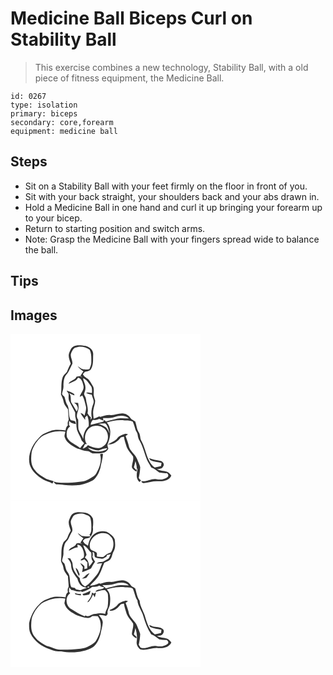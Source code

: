 # Medicine Ball Biceps Curl on Stability Ball
> This exercise combines a new technology, Stability Ball, with a old piece of fitness equipment, the Medicine Ball.

``` 
id: 0267 
type: isolation 
primary: biceps 
secondary: core,forearm 
equipment: medicine ball 
``` 

## Steps

 - Sit on a Stability Ball with your feet firmly on the floor in front of you.
 - Sit with your back straight, your shoulders back and your abs drawn in.
 - Hold a Medicine Ball in one hand and curl it up bringing your forearm up to your bicep.
 - Return to starting position and switch arms.
 - Note: Grasp the Medicine Ball with your fingers spread wide to balance the ball.

## Tips


## Images

<svg width="304" height="200pt" viewBox="0 0 228 200" xmlns="http://www.w3.org/2000/svg">
  <g fill="#FFF">
    <path d="M0 0h228v200H0V0m75.46 15.23c-2.93 1.7-3.92 5.1-5.19 8.01-1.3 4.31.79 8.56 2 12.63-1.9 3.02-3.09 6.39-4.54 9.63-1.87 2.2-4.37 3.98-5.22 6.88-2.2 6.48-.93 13.47-1.99 20.14 1.19 2.75 2.66 5.41 3.14 8.41.58 3.73 3.2 6.63 5.33 9.6.18 4.26.74 8.49.84 12.75-1.34 1.96-1.43 4.29-.99 6.55-1.91 1.46-2.49 3.7-2.77 5.98-6.19-.51-12.72-1.43-18.67.92-4.47 1.72-9.32 3.29-12.47 7.13-8.63 8.38-14.85 20.89-11.87 33.08 2.57 7.96 9.24 13.59 16.12 17.88 3.53 2.01 7.64 2.68 11.08 4.87.54-.93 1.02-1.88 1.51-2.83-2.92-1.03-6.01-1.62-8.85-2.86-4.78-3.01-10.15-5.51-13.43-10.33-5.57-6.09-5.08-14.95-4-22.55 2.18-6.94 6.32-13.23 11.89-17.93 8.48-4.94 18.6-7.6 28.39-5.73-.15 2.35-1.76 4.83-.52 7.08 2.37 6.66 9.18 10.04 15.02 13.14 3.98.84 7.65 3.06 11.81 2.95 2.99-.17 4.81 3.31 7.91 2.82 5.98 0 14.64 1.06 17.4-5.74-.67-2.15-1.72-4.55-.36-6.68 3-7.73 4.74-18.13-1.53-24.7 6.91-2.11 14.2-3.41 21.42-2.52 3.2.48 6.8-.28 9.69 1.45 1.44 3.12 2.48 6.42 3.37 9.74.53 2.11 2.38 3.66 2.6 5.87.29 2.78 1.07 5.47 2.58 7.85 4.42 7.75 5.77 16.75 9.72 24.71 1.28 2.31 2.71 4.52 4.02 6.81 3.69 1.17 6.46 3.94 9.56 6.1 2.99.51 6.02.93 9.06.82 1.56 1.03 2.52 2.58 1.3 4.32-3.76 3.27-8.97 3.81-13.7 2.88-6.28-1.36-11.69 3.81-18.03 2.24.07 1.43 1.37 2.66 2.86 2.46 6.01-.81 11.95-2.82 18.09-2.21 5.62.27 12.45-1.11 14.97-6.8-1.59-1.78-3.1-3.84-5.46-4.61-3.85-1.29-8.07-1.15-11.8-2.88 2.55-.92 6.18-.34 7.36-3.41 2.2-2.68-.19-6.13-3.13-6.73-4.63-.9-9.35-1.49-13.75-3.28.37.57 1.1 1.72 1.46 2.29 4.24 2.01 9.07 2.26 13.57 3.44-.22 1.23-.44 2.47-.66 3.71-2.51.53-4.99 1.19-7.48 1.8-9.93-7.75-10.15-21.29-15.84-31.65-2.12-3.24-1.14-7.48-3.34-10.67-2.66-3.77-2.66-8.62-4.24-12.84-1.84-1.44-4.36-2.05-5.65-4.16a11.724 11.724 0 0 0-8.12-5.35c-5.41-1.06-10.5 2.15-15.9 1.71-4.18-.43-8.19.95-12.1 2.22-.35-.14-1.06-.44-1.42-.59a34.512 34.512 0 0 1-6.7 2.73c-.46-3.6-1.04-7.27-.33-10.89.54-3.62 2.22-7.06 2.11-10.76-.61-2.72-1.88-5.35-1.79-8.19.15-2.81.53-5.74-.45-8.45-1.78-3.11-3.52-6.3-5.88-9.01-2.36-1.99-5.54-3.15-6.57-6.38.81-.84 1.61-1.68 2.42-2.53 2.4-.28 4.75-.95 6.73-2.38 3.82-5.34 2.87-12 3.15-18.16.62-5.39-4.24-9.59-9.08-10.67-4.86-.37-10.16-1.73-14.66.87m51.83 111.09c-3.06 2.83-7.03 4.22-10.57 6.29 6.61.56 12.04-3.56 15.8-8.53 1.19-.24 2.39-.49 3.59-.72.61 4.31 2.12 8.41 3.35 12.57 1.74 4.21 5.17 7.38 7.6 11.16 1.03 4.42-1.4 8.63-1.41 13.01.89 2.49 3.41 3.71 5.4 5.19l.69-3.12c-.31.22-.94.66-1.25.88-.81-1.01-1.62-2-2.44-2.99.69-2.43 1.38-4.87 1.88-7.34.84 3.02 1.7 6.07 1.62 9.24l.98-.32c-1.06 5.47-2.49 11.89 2.21 16.19.64-.56 1.27-1.12 1.91-1.68-.95-.98-1.88-1.98-2.79-3 .9-4.37 1.65-8.8 1.8-13.27-.75-3.19-2.45-6.06-3.49-9.15-2.17-6.37-9.31-9.93-10.35-16.8-.8-3.89-2.39-7.55-3.68-11.28.96-.68 1.93-1.36 2.9-2.03-.88-.28-1.76-.56-2.64-.83-4.22 1.14-8.66 2.58-11.11 6.53m-19.8 18.24c1.97 6.19.31 12.91-2.41 18.61-1.45 2.76-2.55 5.94-5.27 7.74-4 2.55-8.04 5.44-12.84 6.17-6.6.99-13.27 1.74-19.95 1.56-4.98-.18-10.15.7-14.87-1.38-.26 1.7 1.44 2.33 2.52 3.24 3.3.19 6.64.04 9.87.85 9.35.98 19.09.89 27.92-2.72 3.62-1.48 7.64-2.87 9.88-6.32 2.76-3.24 4.17-7.31 5.49-11.29.92-5.57 2.79-10.97 3.14-16.63-.27-.14-.81-.4-1.07-.53-.84.11-1.64.34-2.41.7z"/>
    <path d="M77.89 16.56c5.6-2.43 12.21-1.09 17.02 2.4 2.5 4.53 2.03 10.02 2.06 15.04.11 2.95-1.27 5.63-2.27 8.32-3.18.48-6.53.89-9.58-.42-1.58-1.02-2.96-2.31-4.54-3.33 1.62 2.81 4.44 4.5 6.89 6.47-1.25 1.67-2.4 3.42-3.5 5.2.59.54 1.76 1.62 2.35 2.17-.72-.46-2.16-1.39-2.87-1.85-1.43.21-2.85.49-4.26.81-1.7 4.56-7.73 4.21-9.55 8.63 3.95-2.14 9.36-3.01 11.39-7.45 4.45 1 5.55 5.78 6.44 9.59 1.38 5.07-3.24 8.75-4.37 13.37 1.03-.57 2.06-1.14 3.08-1.72 2.36 4.12 3.23 8.83 4.36 13.37.79 3.83-1.05 7.47-1.72 11.17-1.09-1.83-2.81-2.98-4.87-3.45 1.58 2.99 3.71 5.62 5.68 8.35-.01-1.04-.03-2.08-.05-3.12.8-.75 1.6-1.5 2.39-2.26 1.76 4.06 2.22 8.52 1.87 12.91-4.42 3.76-6.59 9.75-6.5 15.47-1.28-4.21-4.39-7.53-5.75-11.66-.47-3.88-.15-7.81-.38-11.71-3.06-3.63-.87-7.99.12-11.96.84-2.66.16-5.41-.13-8.09-1.68-.14-3.37-.19-5.05-.18 3.9 1.73 6.33 6.84 3.19 10.39-2.23-3.67-4.31-7.43-6.6-11.07-.79-3.71.49-7.95-2.53-10.94 2.16.96 4.26 2.08 6.51 2.83l-.28-1.63c-2.65-2.1-5.98-3.19-9.18-4.15.77 1.21 1.58 2.41 2.42 3.58.31 3.2-.64 6.66 1.05 9.59 2.24 4.34 4.51 8.65 6.83 12.94.26 2.22-.23 4.51.56 6.68 1.61 5.08.17 10.61 2.15 15.6 1.31 3.94 3.92 7.31 5.04 11.34 1.03 1.13 2.05 2.28 3.05 3.45-1.55 1.99-3.45 3.7-4.73 5.89-5.05-4.72-12.96-6.42-15.89-13.2-.87-4.62-.46-10.11 3.9-12.86-.35-.41-1.07-1.23-1.43-1.64.03-1.29.07-3.89.09-5.18 1.91 2.93 5.29 3.28 8.38 4.01-.27-.82-.8-2.47-1.06-3.29-1.69-.83-3.58-1.07-5.38-1.5-3.16-5.16-1.28-11.75-3.48-17.2-2.28-3.2-2.7-7.17-4-10.78-1.06-1.09-2.73-1.95-2.9-3.63.57-3.27 2-6.43 1.69-9.82.1-4.25.36-9 2.98-12.54 3.59-3.85 5.25-8.97 7.71-13.53.68-4.31-3.31-8.62-1.39-13.02 1.25-2.37 2.22-5.47 5.04-6.39z"/>
    <path d="M87.02 53.33c4.31 1.32 6.35 5.47 9.09 8.65 2.18 2.46 1.65 5.96 1.68 8.99-2.4-.2-4.87-1.45-7.19-.18 2.21.94 4.52 1.62 6.87 2.12.72 3.63 3.44 7.14 1.91 10.93-2.11 5.45-3.19 11.46-1.7 17.22-.59.61-1.18 1.23-1.77 1.84.18-.66.53-1.98.7-2.64-2-1.07-3.02-3.09-4.19-4.92 1.49-5.94-1.39-11.63-1.93-17.48-.09-2.16-2.08-3.69-2.22-5.79.62-2.32 1.8-4.54 1.64-7.01.42-4.2-2.24-7.73-2.89-11.73zM124.93 99.68c5.58-1.81 12.6-2.56 17.21 1.84-5.06.02-10.28-1.04-15.22.48-4.05 1.19-8.24 1.85-12.24 3.17l-2.15-1.88-1.28 2.16c-4.99 1.32-10.03 2.47-15.03 3.76.05-2.41 1.06-4.43 2.76-6.07 2.6.45 5.16.02 7.49-1.2 1.66.78 3.34 1.51 5.04 2.19l-.44-3.03c4.65.09 9.42.19 13.86-1.42zM105.24 108c2.8-.3 5.6-.75 8.43-.55 3.63 3.01 3.72 7.99 5.4 12.07-1.74-2.64-2.65-6.21-5.59-7.86-2.55-1.6-5.27-3.01-8.24-3.66z"/>
    <path d="M91.62 132.28c-5.49-7.68-.41-21.26 9.56-21.85 4.94-.69 10.27 1.21 13.39 5.18 4.42 6.44 2.59 16.9-4.87 20.24-5.52 2.92-11.67-.11-16.8-2.37a11.377 11.377 0 0 1-6.22 4.24c.73-1.61 1.61-3.15 2.36-4.75l.37-.56c.55-.03 1.66-.1 2.21-.13z"/>
    <path d="M92.74 136.56c4.33 1.14 8.44 3.45 13.04 3.26 3.45-1.15 6.85-2.71 10.57-2.76-1.66 3.01-5.3 3.39-8.33 4.01-5.42.68-11.49-.16-15.28-4.51z"/>
  </g>
  <g fill="#333">
    <path d="M75.46 15.23c4.5-2.6 9.8-1.24 14.66-.87 4.84 1.08 9.7 5.28 9.08 10.67-.28 6.16.67 12.82-3.15 18.16-1.98 1.43-4.33 2.1-6.73 2.38-.81.85-1.61 1.69-2.42 2.53 1.03 3.23 4.21 4.39 6.57 6.38 2.36 2.71 4.1 5.9 5.88 9.01.98 2.71.6 5.64.45 8.45-.09 2.84 1.18 5.47 1.79 8.19.11 3.7-1.57 7.14-2.11 10.76-.71 3.62-.13 7.29.33 10.89 2.32-.68 4.57-1.58 6.7-2.73.36.15 1.07.45 1.42.59 3.91-1.27 7.92-2.65 12.1-2.22 5.4.44 10.49-2.77 15.9-1.71 3.34.52 6.33 2.48 8.12 5.35 1.29 2.11 3.81 2.72 5.65 4.16 1.58 4.22 1.58 9.07 4.24 12.84 2.2 3.19 1.22 7.43 3.34 10.67 5.69 10.36 5.91 23.9 15.84 31.65 2.49-.61 4.97-1.27 7.48-1.8.22-1.24.44-2.48.66-3.71-4.5-1.18-9.33-1.43-13.57-3.44-.36-.57-1.09-1.72-1.46-2.29 4.4 1.79 9.12 2.38 13.75 3.28 2.94.6 5.33 4.05 3.13 6.73-1.18 3.07-4.81 2.49-7.36 3.41 3.73 1.73 7.95 1.59 11.8 2.88 2.36.77 3.87 2.83 5.46 4.61-2.52 5.69-9.35 7.07-14.97 6.8-6.14-.61-12.08 1.4-18.09 2.21-1.49.2-2.79-1.03-2.86-2.46 6.34 1.57 11.75-3.6 18.03-2.24 4.73.93 9.94.39 13.7-2.88 1.22-1.74.26-3.29-1.3-4.32-3.04.11-6.07-.31-9.06-.82-3.1-2.16-5.87-4.93-9.56-6.1-1.31-2.29-2.74-4.5-4.02-6.81-3.95-7.96-5.3-16.96-9.72-24.71-1.51-2.38-2.29-5.07-2.58-7.85-.22-2.21-2.07-3.76-2.6-5.87-.89-3.32-1.93-6.62-3.37-9.74-2.89-1.73-6.49-.97-9.69-1.45-7.22-.89-14.51.41-21.42 2.52 6.27 6.57 4.53 16.97 1.53 24.7-1.36 2.13-.31 4.53.36 6.68-2.76 6.8-11.42 5.74-17.4 5.74-3.1.49-4.92-2.99-7.91-2.82-4.16.11-7.83-2.11-11.81-2.95-5.84-3.1-12.65-6.48-15.02-13.14-1.24-2.25.37-4.73.52-7.08-9.79-1.87-19.91.79-28.39 5.73-5.57 4.7-9.71 10.99-11.89 17.93-1.08 7.6-1.57 16.46 4 22.55 3.28 4.82 8.65 7.32 13.43 10.33 2.84 1.24 5.93 1.83 8.85 2.86-.49.95-.97 1.9-1.51 2.83-3.44-2.19-7.55-2.86-11.08-4.87-6.88-4.29-13.55-9.92-16.12-17.88-2.98-12.19 3.24-24.7 11.87-33.08 3.15-3.84 8-5.41 12.47-7.13 5.95-2.35 12.48-1.43 18.67-.92.28-2.28.86-4.52 2.77-5.98-.44-2.26-.35-4.59.99-6.55-.1-4.26-.66-8.49-.84-12.75-2.13-2.97-4.75-5.87-5.33-9.6-.48-3-1.95-5.66-3.14-8.41 1.06-6.67-.21-13.66 1.99-20.14.85-2.9 3.35-4.68 5.22-6.88 1.45-3.24 2.64-6.61 4.54-9.63-1.21-4.07-3.3-8.32-2-12.63 1.27-2.91 2.26-6.31 5.19-8.01m2.43 1.33c-2.82.92-3.79 4.02-5.04 6.39-1.92 4.4 2.07 8.71 1.39 13.02-2.46 4.56-4.12 9.68-7.71 13.53-2.62 3.54-2.88 8.29-2.98 12.54.31 3.39-1.12 6.55-1.69 9.82.17 1.68 1.84 2.54 2.9 3.63 1.3 3.61 1.72 7.58 4 10.78 2.2 5.45.32 12.04 3.48 17.2 1.8.43 3.69.67 5.38 1.5.26.82.79 2.47 1.06 3.29-3.09-.73-6.47-1.08-8.38-4.01-.02 1.29-.06 3.89-.09 5.18.36.41 1.08 1.23 1.43 1.64-4.36 2.75-4.77 8.24-3.9 12.86 2.93 6.78 10.84 8.48 15.89 13.2 1.28-2.19 3.18-3.9 4.73-5.89-1-1.17-2.02-2.32-3.05-3.45-1.12-4.03-3.73-7.4-5.04-11.34-1.98-4.99-.54-10.52-2.15-15.6-.79-2.17-.3-4.46-.56-6.68-2.32-4.29-4.59-8.6-6.83-12.94-1.69-2.93-.74-6.39-1.05-9.59-.84-1.17-1.65-2.37-2.42-3.58 3.2.96 6.53 2.05 9.18 4.15l.28 1.63c-2.25-.75-4.35-1.87-6.51-2.83 3.02 2.99 1.74 7.23 2.53 10.94 2.29 3.64 4.37 7.4 6.6 11.07 3.14-3.55.71-8.66-3.19-10.39 1.68-.01 3.37.04 5.05.18.29 2.68.97 5.43.13 8.09-.99 3.97-3.18 8.33-.12 11.96.23 3.9-.09 7.83.38 11.71 1.36 4.13 4.47 7.45 5.75 11.66-.09-5.72 2.08-11.71 6.5-15.47.35-4.39-.11-8.85-1.87-12.91-.79.76-1.59 1.51-2.39 2.26.02 1.04.04 2.08.05 3.12-1.97-2.73-4.1-5.36-5.68-8.35 2.06.47 3.78 1.62 4.87 3.45.67-3.7 2.51-7.34 1.72-11.17-1.13-4.54-2-9.25-4.36-13.37-1.02.58-2.05 1.15-3.08 1.72 1.13-4.62 5.75-8.3 4.37-13.37-.89-3.81-1.99-8.59-6.44-9.59C79 56.99 73.59 57.86 69.64 60c1.82-4.42 7.85-4.07 9.55-8.63 1.41-.32 2.83-.6 4.26-.81.71.46 2.15 1.39 2.87 1.85-.59-.55-1.76-1.63-2.35-2.17 1.1-1.78 2.25-3.53 3.5-5.2-2.45-1.97-5.27-3.66-6.89-6.47 1.58 1.02 2.96 2.31 4.54 3.33 3.05 1.31 6.4.9 9.58.42 1-2.69 2.38-5.37 2.27-8.32-.03-5.02.44-10.51-2.06-15.04-4.81-3.49-11.42-4.83-17.02-2.4m9.13 36.77c.65 4 3.31 7.53 2.89 11.73.16 2.47-1.02 4.69-1.64 7.01.14 2.1 2.13 3.63 2.22 5.79.54 5.85 3.42 11.54 1.93 17.48 1.17 1.83 2.19 3.85 4.19 4.92-.17.66-.52 1.98-.7 2.64.59-.61 1.18-1.23 1.77-1.84-1.49-5.76-.41-11.77 1.7-17.22 1.53-3.79-1.19-7.3-1.91-10.93-2.35-.5-4.66-1.18-6.87-2.12 2.32-1.27 4.79-.02 7.19.18-.03-3.03.5-6.53-1.68-8.99-2.74-3.18-4.78-7.33-9.09-8.65m37.91 46.35c-4.44 1.61-9.21 1.51-13.86 1.42l.44 3.03a93.52 93.52 0 0 1-5.04-2.19c-2.33 1.22-4.89 1.65-7.49 1.2-1.7 1.64-2.71 3.66-2.76 6.07 5-1.29 10.04-2.44 15.03-3.76l1.28-2.16 2.15 1.88c4-1.32 8.19-1.98 12.24-3.17 4.94-1.52 10.16-.46 15.22-.48-4.61-4.4-11.63-3.65-17.21-1.84M105.24 108c2.97.65 5.69 2.06 8.24 3.66 2.94 1.65 3.85 5.22 5.59 7.86-1.68-4.08-1.77-9.06-5.4-12.07-2.83-.2-5.63.25-8.43.55m-13.62 24.28c-.55.03-1.66.1-2.21.13l-.37.56c-.75 1.6-1.63 3.14-2.36 4.75 2.5-.67 4.67-2.15 6.22-4.24 5.13 2.26 11.28 5.29 16.8 2.37 7.46-3.34 9.29-13.8 4.87-20.24-3.12-3.97-8.45-5.87-13.39-5.18-9.97.59-15.05 14.17-9.56 21.85m1.12 4.28c3.79 4.35 9.86 5.19 15.28 4.51 3.03-.62 6.67-1 8.33-4.01-3.72.05-7.12 1.61-10.57 2.76-4.6.19-8.71-2.12-13.04-3.26z"/>
    <path d="M127.29 126.32c2.45-3.95 6.89-5.39 11.11-6.53.88.27 1.76.55 2.64.83-.97.67-1.94 1.35-2.9 2.03 1.29 3.73 2.88 7.39 3.68 11.28 1.04 6.87 8.18 10.43 10.35 16.8 1.04 3.09 2.74 5.96 3.49 9.15-.15 4.47-.9 8.9-1.8 13.27.91 1.02 1.84 2.02 2.79 3-.64.56-1.27 1.12-1.91 1.68-4.7-4.3-3.27-10.72-2.21-16.19l-.98.32c.08-3.17-.78-6.22-1.62-9.24-.5 2.47-1.19 4.91-1.88 7.34.82.99 1.63 1.98 2.44 2.99.31-.22.94-.66 1.25-.88l-.69 3.12c-1.99-1.48-4.51-2.7-5.4-5.19.01-4.38 2.44-8.59 1.41-13.01-2.43-3.78-5.86-6.95-7.6-11.16-1.23-4.16-2.74-8.26-3.35-12.57-1.2.23-2.4.48-3.59.72-3.76 4.97-9.19 9.09-15.8 8.53 3.54-2.07 7.51-3.46 10.57-6.29zM107.49 144.56c.77-.36 1.57-.59 2.41-.7.26.13.8.39 1.07.53-.35 5.66-2.22 11.06-3.14 16.63-1.32 3.98-2.73 8.05-5.49 11.29-2.24 3.45-6.26 4.84-9.88 6.32-8.83 3.61-18.57 3.7-27.92 2.72-3.23-.81-6.57-.66-9.87-.85-1.08-.91-2.78-1.54-2.52-3.24 4.72 2.08 9.89 1.2 14.87 1.38 6.68.18 13.35-.57 19.95-1.56 4.8-.73 8.84-3.62 12.84-6.17 2.72-1.8 3.82-4.98 5.27-7.74 2.72-5.7 4.38-12.42 2.41-18.61z"/>
  </g>
</svg>

<svg width="304" height="200pt" viewBox="0 0 228 200" xmlns="http://www.w3.org/2000/svg">
  <g fill="#FFF">
    <path d="M0 0h228v200H0V0m75.39 15.26c-2.89 1.72-3.85 5.11-5.13 7.99-1.28 4.32.81 8.57 2.02 12.64-1.6 2.58-2.83 5.37-3.91 8.21-.95 2.92-4.28 4.16-5.33 7.05-2.99 6.51-1.28 13.88-2.52 20.74.42 2.82 2.6 5.17 2.92 8.09.45 4.08 3.14 7.29 5.47 10.49.14 4.31.89 8.57.91 12.89-1.38 1.95-1.45 4.27-.96 6.53-2.02 1.36-2.49 3.66-2.77 5.92-5.95-.49-12.19-1.38-17.95.66-5 1.83-10.37 3.64-13.78 7.99-6.31 5.97-10.24 14.06-12.04 22.48.02 4.1-.17 8.45 1.59 12.27 4.49 9.29 13.54 15.8 23.21 18.91 4.23 2.27 9.07 2.61 13.78 2.64 12.85 2.28 26.83 1.51 38.28-5.3 4.83-3.68 7.28-9.58 8.84-15.27.66-4.77 2.47-9.33 2.72-14.17-.14-3.46-2.75-6.08-4.71-8.68 2.96-.6 5.83.42 8.72.87.63-.78 1.26-1.56 1.89-2.33-1.19-4.22 2.15-7.77 2.64-11.83.7-6.05 1.03-13.2-3.79-17.73 7.21-2.21 14.85-3.46 22.38-2.43 2.9.39 6.26-.32 8.79 1.45 2.34 4.57 2.68 9.92 5.62 14.19.47 6.98 5.29 12.41 7.14 18.98 2.19 7.63 5.01 15.11 9.45 21.75 3.74 1.11 6.48 3.95 9.61 6.09 2.9.48 5.86.98 8.81.74 1.69.98 2.86 2.55 1.51 4.4-3.75 3.25-8.93 3.8-13.65 2.87-6.57-1.41-12.44 4.36-19.03 1.84-.74-1.09-1.47-2.18-2.2-3.27.86-4.29 1.58-8.63 1.73-13.01-.71-3.23-2.47-6.12-3.51-9.25-1.99-5.76-7.88-9.11-9.88-14.84-.85-4.56-2.55-8.87-4.13-13.21.97-.66 1.94-1.33 2.91-1.99-.91-.3-1.83-.59-2.74-.88-4.14 1.26-8.57 2.59-10.98 6.53-2.38 2.18-5.23 3.7-8.25 4.82 0 .19.01.57.01.76 5.61 1.29 10.08-3.89 13.42-7.76l3.6-.75c.63 4.3 2.13 8.38 3.35 12.53 1.71 4.28 5.22 7.44 7.64 11.27.98 4.42-1.46 8.6-1.42 12.98.83 2.37 3.15 3.65 5.14 4.93 1.67-1.99-1.9-3.31-2.77-4.93.7-2.49 1.41-4.98 1.86-7.53 1.6 5.3 2.37 10.91 1.55 16.43-.59 3.65 1.4 7.15 4.23 9.33 7.15 1.78 14.06-2.26 21.26-1.58 5.92.52 13.34-.69 16.08-6.73-1.59-1.77-3.1-3.84-5.46-4.61-3.82-1.3-8.03-1.1-11.71-2.89 2.23-1.09 5.65-.2 6.89-2.82 1.21-1.55 1.91-4.12.16-5.57-3.34-2.96-8.29-2.36-12.38-3.41-1.35-.64-2.73-1.24-4.13-1.75.31.61.94 1.83 1.25 2.44 4.23 1.94 8.98 2.29 13.47 3.36-.15 1.25-.31 2.51-.46 3.77-2.51.53-4.99 1.18-7.48 1.8-7.32-5.63-9.73-14.95-12.28-23.36-2.08-5.67-5.55-10.85-5.93-17.03-3.08-4.36-3.73-9.68-5.22-14.68-1.52-1.49-3.9-1.83-5.19-3.61-1.59-2.21-3.37-4.44-6.09-5.26-6.41-2.81-12.86 1.73-19.38.98-3.86-.31-7.51 1.12-11.12 2.23l-1.61-.6c-3.42 1.86-7.25 2.55-11.07 2.96 2.5-3.01 5.61-5.45 7.98-8.56 4.76-5.37 6.4-12.57 9.3-18.94 2.24-1.49 5.16-1.88 7.06-3.91 2.37-2.71 2.25-6.58 4.04-9.59 2.67-4.48 2.05-9.92 1.35-14.85-1.69-4.15-5.66-6.65-9.31-8.92-4.35-1.08-9.32-1.09-13.23 1.43-5.67 2.94-8.3 9.34-9.48 15.28-2.5-1.46-5.11-2.93-6.07-5.87l2.45-2.54c2.48-.42 5.28-.54 6.93-2.78-3.08-.28-6.2.35-9.25-.28-2.63-.23-4.19-2.6-6.29-3.89 1.37 2.94 4.32 4.5 6.72 6.46-1.3 1.73-2.48 3.54-3.63 5.37.63.42 1.9 1.26 2.54 1.68-2.31-1.24-4.89-1.92-7.35-.62-1.53 4.57-7.71 4.01-9.26 8.53 3.68-1.38 6.86-4.12 10.97-4.2-.15-.77-.46-2.31-.61-3.09 3.53.03 5.94 3.14 6.83 6.26 1.12 2.87 1.72 6 .9 9.04-.96 1.22-3.92 1.71-3.53 3.55 1.55.32 2.91-.99 4.38-1.3 1.23 1.22 2.53 2.39 3.62 3.75.04 2.4-.35 4.77-.25 7.17-1.13.28-2.27.56-3.41.84.02-.83.05-2.49.06-3.32-1.46-1.54-3.06-2.98-5.04-3.83.86 1.72 1.97 3.28 3.15 4.79-.13 2.04-.51 4.05-.96 6.04 3.68-1.29 7.32-2.7 10.79-4.48 1.34-2.83 3-5.52 4.81-8.07-1.22-1.88-2.26-3.87-3.16-5.91.55-1.88.56-3.74.03-5.59 3.92-.41 1.18 5 3.73 6.37 2.22 1.02 4.76 1.04 7.15 1.47 2.23.4 3.96-1.51 5.84-2.4.2-.51.6-1.55.8-2.06 1.07-.24 3.23-.72 4.3-.96-.86 1.87-1.53 3.87-2.76 5.53-2.1 1.45-4.42 2.57-6.72 3.65-2.55.28-5.58-.17-7.17 2.35 2.13-.21 4.26-.45 6.4-.53-2.29 4.92-3.21 10.69-7.16 14.66-4.01 4.81-7.97 9.86-13.29 13.3-1.01-.83-2.04-1.64-3.1-2.4-1.65-2.25-3.29-4.63-3.16-7.55-4.11-4.48-8.31-9.64-8.64-15.99.16-2.93-1.73-5.28-2.83-7.83-.86-.14-2.57-.4-3.42-.53 2.09 2.49 4.3 5.19 4.41 8.62.07 6.21 3.93 11.36 7.54 16.08 1.03 4.61 4.12 10.37 9.44 10.44.66.32 1.31.65 1.97.99-2.69.27-5.21 1.29-7.6 2.5-1.84-.36-3.7-.69-5.54-1.04-.32-.43-.94-1.28-1.25-1.71-1.45-.33-2.89-.66-4.33-.98-2.94-5.67-.21-13.07-4.57-18.12-2.26-2.95-2.29-6.88-3.75-10.21-1.1-1.01-2.78-1.88-2.78-3.6.52-2.92 1.82-5.72 1.68-8.74-.18-3.68.42-7.36 1.47-10.88.92-2.73 3.61-4.34 4.7-6.98 1.11-2.26 2.23-4.53 3.39-6.78 3.75-4.81-2.67-10.25-.23-15.43.97-1.94 1.82-4.07 3.47-5.54 3.46-2.04 7.75-2.42 11.62-1.66 2.67 1.32 6.52 1.61 7.77 4.71 1.45 4.77 1.35 9.79 1.18 14.71-.04 2.19-.93 4.26-2.22 5.99.56.57 1.13 1.13 1.72 1.68 1.87-3.22 3.1-6.93 2.42-10.69.47-3.53.6-7.14.05-10.66-1.92-4.63-6.94-7.49-11.86-7.37-3.88-.54-8.11-.83-11.64 1.2m2.78 65.38c.87 3.46 2.37 6.72 4.08 9.84.17-.59.53-1.77.7-2.36-1.19-2.71-1.89-6.04-4.78-7.48m7.44 12.82c1.88-.04 3.71-.45 5.48-1.05 1.29-1.77 2.68-3.47 3.81-5.35-3.88.61-5.74 4.85-9.29 6.4z"/>
    <path d="M95.73 57.62c-3.43-10.06 7.39-20.69 17.38-18.53 3.67-.08 6.32 2.8 8.49 5.39 3.1 5.29 2.24 12.1-.89 17.17-.92 1.05-2.44 1.13-3.65 1.68-2.33.74-3.75 2.91-5.76 4.13-2.55.26-5.11.02-7.6-.51-.3-1.66.8-4.32-1.24-5.22-2.09-1.62-5.39-1.63-6.73-4.11zM87.16 53.43c4.58 1.24 6.1 6.09 9.7 8.65.61 3.66-.7 7.64 2.14 10.65-1.44 2.26-3.04 4.4-4.85 6.37.1-4.18-1.25-8.49-4.9-10.88.67-1.11 1.33-2.23 1.99-3.35-.91-3.97-2.73-7.62-4.08-11.44zM124.83 99.71c5.53-1.77 12.71-2.73 17.18 1.84-5.05-.07-10.25-1.06-15.18.48-4.03 1.17-8.2 1.79-12.15 3.19-1.49-1.26-3-2.5-4.38-3.88 4.85-.38 9.88.11 14.53-1.63zM98.3 103.39c2.81-.21 5.74.07 8.27-1.54 1.69 1.29 3.7 1.9 5.84 1.84-1.65 4.39-9.08 1.08-10.48 5.68 3.95-.57 7.69-2.62 11.77-1.88 1.17 1.57 3.1 2.83 3.2 4.97.45 5.11.39 10.33-.41 15.41-.94 2.62-2.63 4.96-2.87 7.82-3.75-.83-7.53-.93-11.25.08-4.37-.86-8.71 5.03-12.63 1.68-.12.34-.36 1-.48 1.33-5.88-2.07-11.12-5.51-16.37-8.8-6.75-3.63-7.71-14.59-1.23-18.89-.37-.44-1.1-1.32-1.47-1.76.04-1.31.12-3.93.15-5.23.67.72 2 2.17 2.67 2.9 3.82.28 7.51 2.91 11.35 1.58.37.21 1.12.63 1.49.85 4.6-.99 8.55-3.55 12.45-6.04m-12 8.61c.39.56.79 1.12 1.18 1.68 2.37-.12 4.69-.64 6.98-1.24.82-1.36 1.35-2.84 1.49-4.43-3.16 1.47-6.26 3.11-9.65 3.99m-8.48.27c2.17.58 4.35 1.16 6.59 1.43.02-.48.04-1.43.06-1.9-2.5.26-5.01-.09-7.2-1.4.19.62.37 1.24.55 1.87m19.88-1.93c-.23 4.47-2.96 8.09-5.58 11.5.45-.18 1.35-.54 1.79-.73 2.15-2.7 3.83-5.7 5.15-8.88.68 1.2 1.37 2.4 2.08 3.6.48-1.88 1.07-3.74 1.39-5.64-.92.04-1.66.47-2.24 1.3-.86-.38-1.73-.77-2.59-1.15z"/>
    <path d="M91.83 103.67c.57-.21 1.72-.64 2.29-.85 1.23 1.42-1.71 1.89-2.29.85zM37.35 123.21c8.47-4.96 18.61-7.61 28.4-5.76-.32 1.84-.77 3.66-1.06 5.51 1.87 7.51 9.2 11.44 15.56 14.7 5.76 1.43 12.65 5.68 17.92.68 2.2 0 4.4.07 6.59.31 6.78 9.19 2.87 21.56-2.8 30.24-2.18 2.56-5.35 3.95-8.14 5.72-4.74 2.83-10.38 2.94-15.7 3.56-5.69.73-11.43.38-17.14.48-6.2.6-11.62-3.03-17.49-4.37-5-3.05-10.6-5.64-14.01-10.63-5.57-6.06-5.05-14.9-3.99-22.48 2.14-6.95 6.31-13.24 11.86-17.96z"/>
  </g>
  <g fill="#333">
    <path d="M75.39 15.26c3.53-2.03 7.76-1.74 11.64-1.2 4.92-.12 9.94 2.74 11.86 7.37.55 3.52.42 7.13-.05 10.66.68 3.76-.55 7.47-2.42 10.69a54.64 54.64 0 0 1-1.72-1.68c1.29-1.73 2.18-3.8 2.22-5.99.17-4.92.27-9.94-1.18-14.71-1.25-3.1-5.1-3.39-7.77-4.71-3.87-.76-8.16-.38-11.62 1.66-1.65 1.47-2.5 3.6-3.47 5.54-2.44 5.18 3.98 10.62.23 15.43-1.16 2.25-2.28 4.52-3.39 6.78-1.09 2.64-3.78 4.25-4.7 6.98-1.05 3.52-1.65 7.2-1.47 10.88.14 3.02-1.16 5.82-1.68 8.74 0 1.72 1.68 2.59 2.78 3.6 1.46 3.33 1.49 7.26 3.75 10.21 4.36 5.05 1.63 12.45 4.57 18.12 1.44.32 2.88.65 4.33.98.31.43.93 1.28 1.25 1.71 1.84.35 3.7.68 5.54 1.04 2.39-1.21 4.91-2.23 7.6-2.5-.66-.34-1.31-.67-1.97-.99-5.32-.07-8.41-5.83-9.44-10.44-3.61-4.72-7.47-9.87-7.54-16.08-.11-3.43-2.32-6.13-4.41-8.62.85.13 2.56.39 3.42.53 1.1 2.55 2.99 4.9 2.83 7.83.33 6.35 4.53 11.51 8.64 15.99-.13 2.92 1.51 5.3 3.16 7.55 1.06.76 2.09 1.57 3.1 2.4 5.32-3.44 9.28-8.49 13.29-13.3 3.95-3.97 4.87-9.74 7.16-14.66-2.14.08-4.27.32-6.4.53 1.59-2.52 4.62-2.07 7.17-2.35 2.3-1.08 4.62-2.2 6.72-3.65 1.23-1.66 1.9-3.66 2.76-5.53-1.07.24-3.23.72-4.3.96-.2.51-.6 1.55-.8 2.06-1.88.89-3.61 2.8-5.84 2.4-2.39-.43-4.93-.45-7.15-1.47-2.55-1.37.19-6.78-3.73-6.37.53 1.85.52 3.71-.03 5.59.9 2.04 1.94 4.03 3.16 5.91-1.81 2.55-3.47 5.24-4.81 8.07-3.47 1.78-7.11 3.19-10.79 4.48.45-1.99.83-4 .96-6.04-1.18-1.51-2.29-3.07-3.15-4.79 1.98.85 3.58 2.29 5.04 3.83-.01.83-.04 2.49-.06 3.32 1.14-.28 2.28-.56 3.41-.84-.1-2.4.29-4.77.25-7.17-1.09-1.36-2.39-2.53-3.62-3.75-1.47.31-2.83 1.62-4.38 1.3-.39-1.84 2.57-2.33 3.53-3.55.82-3.04.22-6.17-.9-9.04-.89-3.12-3.3-6.23-6.83-6.26.15.78.46 2.32.61 3.09-4.11.08-7.29 2.82-10.97 4.2 1.55-4.52 7.73-3.96 9.26-8.53 2.46-1.3 5.04-.62 7.35.62-.64-.42-1.91-1.26-2.54-1.68 1.15-1.83 2.33-3.64 3.63-5.37-2.4-1.96-5.35-3.52-6.72-6.46 2.1 1.29 3.66 3.66 6.29 3.89 3.05.63 6.17 0 9.25.28-1.65 2.24-4.45 2.36-6.93 2.78l-2.45 2.54c.96 2.94 3.57 4.41 6.07 5.87 1.18-5.94 3.81-12.34 9.48-15.28 3.91-2.52 8.88-2.51 13.23-1.43 3.65 2.27 7.62 4.77 9.31 8.92.7 4.93 1.32 10.37-1.35 14.85-1.79 3.01-1.67 6.88-4.04 9.59-1.9 2.03-4.82 2.42-7.06 3.91-2.9 6.37-4.54 13.57-9.3 18.94-2.37 3.11-5.48 5.55-7.98 8.56 3.82-.41 7.65-1.1 11.07-2.96l1.61.6c3.61-1.11 7.26-2.54 11.12-2.23 6.52.75 12.97-3.79 19.38-.98 2.72.82 4.5 3.05 6.09 5.26 1.29 1.78 3.67 2.12 5.19 3.61 1.49 5 2.14 10.32 5.22 14.68.38 6.18 3.85 11.36 5.93 17.03 2.55 8.41 4.96 17.73 12.28 23.36 2.49-.62 4.97-1.27 7.48-1.8.15-1.26.31-2.52.46-3.77-4.49-1.07-9.24-1.42-13.47-3.36-.31-.61-.94-1.83-1.25-2.44 1.4.51 2.78 1.11 4.13 1.75 4.09 1.05 9.04.45 12.38 3.41 1.75 1.45 1.05 4.02-.16 5.57-1.24 2.62-4.66 1.73-6.89 2.82 3.68 1.79 7.89 1.59 11.71 2.89 2.36.77 3.87 2.84 5.46 4.61-2.74 6.04-10.16 7.25-16.08 6.73-7.2-.68-14.11 3.36-21.26 1.58-2.83-2.18-4.82-5.68-4.23-9.33.82-5.52.05-11.13-1.55-16.43-.45 2.55-1.16 5.04-1.86 7.53.87 1.62 4.44 2.94 2.77 4.93-1.99-1.28-4.31-2.56-5.14-4.93-.04-4.38 2.4-8.56 1.42-12.98-2.42-3.83-5.93-6.99-7.64-11.27-1.22-4.15-2.72-8.23-3.35-12.53l-3.6.75c-3.34 3.87-7.81 9.05-13.42 7.76 0-.19-.01-.57-.01-.76 3.02-1.12 5.87-2.64 8.25-4.82 2.41-3.94 6.84-5.27 10.98-6.53.91.29 1.83.58 2.74.88-.97.66-1.94 1.33-2.91 1.99 1.58 4.34 3.28 8.65 4.13 13.21 2 5.73 7.89 9.08 9.88 14.84 1.04 3.13 2.8 6.02 3.51 9.25-.15 4.38-.87 8.72-1.73 13.01.73 1.09 1.46 2.18 2.2 3.27 6.59 2.52 12.46-3.25 19.03-1.84 4.72.93 9.9.38 13.65-2.87 1.35-1.85.18-3.42-1.51-4.4-2.95.24-5.91-.26-8.81-.74-3.13-2.14-5.87-4.98-9.61-6.09-4.44-6.64-7.26-14.12-9.45-21.75-1.85-6.57-6.67-12-7.14-18.98-2.94-4.27-3.28-9.62-5.62-14.19-2.53-1.77-5.89-1.06-8.79-1.45-7.53-1.03-15.17.22-22.38 2.43 4.82 4.53 4.49 11.68 3.79 17.73-.49 4.06-3.83 7.61-2.64 11.83-.63.77-1.26 1.55-1.89 2.33-2.89-.45-5.76-1.47-8.72-.87 1.96 2.6 4.57 5.22 4.71 8.68-.25 4.84-2.06 9.4-2.72 14.17-1.56 5.69-4.01 11.59-8.84 15.27-11.45 6.81-25.43 7.58-38.28 5.3-4.71-.03-9.55-.37-13.78-2.64-9.67-3.11-18.72-9.62-23.21-18.91-1.76-3.82-1.57-8.17-1.59-12.27 1.8-8.42 5.73-16.51 12.04-22.48 3.41-4.35 8.78-6.16 13.78-7.99 5.76-2.04 12-1.15 17.95-.66.28-2.26.75-4.56 2.77-5.92-.49-2.26-.42-4.58.96-6.53-.02-4.32-.77-8.58-.91-12.89-2.33-3.2-5.02-6.41-5.47-10.49-.32-2.92-2.5-5.27-2.92-8.09 1.24-6.86-.47-14.23 2.52-20.74 1.05-2.89 4.38-4.13 5.33-7.05 1.08-2.84 2.31-5.63 3.91-8.21-1.21-4.07-3.3-8.32-2.02-12.64 1.28-2.88 2.24-6.27 5.13-7.99m20.34 42.36c1.34 2.48 4.64 2.49 6.73 4.11 2.04.9.94 3.56 1.24 5.22 2.49.53 5.05.77 7.6.51 2.01-1.22 3.43-3.39 5.76-4.13 1.21-.55 2.73-.63 3.65-1.68 3.13-5.07 3.99-11.88.89-17.17-2.17-2.59-4.82-5.47-8.49-5.39-9.99-2.16-20.81 8.47-17.38 18.53m-8.57-4.19c1.35 3.82 3.17 7.47 4.08 11.44-.66 1.12-1.32 2.24-1.99 3.35 3.65 2.39 5 6.7 4.9 10.88 1.81-1.97 3.41-4.11 4.85-6.37-2.84-3.01-1.53-6.99-2.14-10.65-3.6-2.56-5.12-7.41-9.7-8.65m37.67 46.28c-4.65 1.74-9.68 1.25-14.53 1.63 1.38 1.38 2.89 2.62 4.38 3.88 3.95-1.4 8.12-2.02 12.15-3.19 4.93-1.54 10.13-.55 15.18-.48-4.47-4.57-11.65-3.61-17.18-1.84m-26.53 3.68c-3.9 2.49-7.85 5.05-12.45 6.04-.37-.22-1.12-.64-1.49-.85-3.84 1.33-7.53-1.3-11.35-1.58-.67-.73-2-2.18-2.67-2.9-.03 1.3-.11 3.92-.15 5.23.37.44 1.1 1.32 1.47 1.76-6.48 4.3-5.52 15.26 1.23 18.89 5.25 3.29 10.49 6.73 16.37 8.8.12-.33.36-.99.48-1.33 3.92 3.35 8.26-2.54 12.63-1.68 3.72-1.01 7.5-.91 11.25-.08.24-2.86 1.93-5.2 2.87-7.82.8-5.08.86-10.3.41-15.41-.1-2.14-2.03-3.4-3.2-4.97-4.08-.74-7.82 1.31-11.77 1.88 1.4-4.6 8.83-1.29 10.48-5.68-2.14.06-4.15-.55-5.84-1.84-2.53 1.61-5.46 1.33-8.27 1.54m-6.47.28c.58 1.04 3.52.57 2.29-.85-.57.21-1.72.64-2.29.85m-54.48 19.54c-5.55 4.72-9.72 11.01-11.86 17.96-1.06 7.58-1.58 16.42 3.99 22.48 3.41 4.99 9.01 7.58 14.01 10.63 5.87 1.34 11.29 4.97 17.49 4.37 5.71-.1 11.45.25 17.14-.48 5.32-.62 10.96-.73 15.7-3.56 2.79-1.77 5.96-3.16 8.14-5.72 5.67-8.68 9.58-21.05 2.8-30.24-2.19-.24-4.39-.31-6.59-.31-5.27 5-12.16.75-17.92-.68-6.36-3.26-13.69-7.19-15.56-14.7.29-1.85.74-3.67 1.06-5.51-9.79-1.85-19.93.8-28.4 5.76z"/>
    <path d="M78.17 80.64c2.89 1.44 3.59 4.77 4.78 7.48-.17.59-.53 1.77-.7 2.36-1.71-3.12-3.21-6.38-4.08-9.84zM85.61 93.46c3.55-1.55 5.41-5.79 9.29-6.4-1.13 1.88-2.52 3.58-3.81 5.35-1.77.6-3.6 1.01-5.48 1.05zM86.3 112c3.39-.88 6.49-2.52 9.65-3.99-.14 1.59-.67 3.07-1.49 4.43-2.29.6-4.61 1.12-6.98 1.24-.39-.56-.79-1.12-1.18-1.68zM77.82 112.27c-.18-.63-.36-1.25-.55-1.87 2.19 1.31 4.7 1.66 7.2 1.4-.02.47-.04 1.42-.06 1.9-2.24-.27-4.42-.85-6.59-1.43zM97.7 110.34c.86.38 1.73.77 2.59 1.15.58-.83 1.32-1.26 2.24-1.3-.32 1.9-.91 3.76-1.39 5.64-.71-1.2-1.4-2.4-2.08-3.6-1.32 3.18-3 6.18-5.15 8.88-.44.19-1.34.55-1.79.73 2.62-3.41 5.35-7.03 5.58-11.5z"/>
  </g>
</svg>
